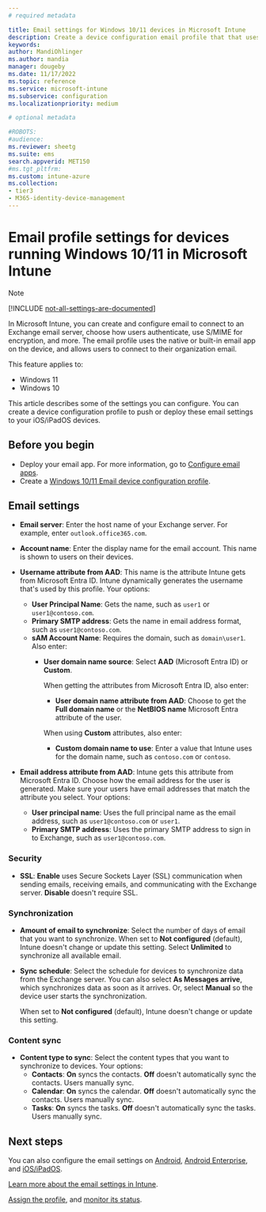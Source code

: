 ```yaml
---
# required metadata

title: Email settings for Windows 10/11 devices in Microsoft Intune
description: Create a device configuration email profile that that uses Exchange servers, and retrieves attributes from Microsoft Entra ID. You can also enable SSL, and synchronize email and schedules on Windows 10/11 client devices using Microsoft Intune.
keywords:
author: MandiOhlinger
ms.author: mandia
manager: dougeby
ms.date: 11/17/2022
ms.topic: reference
ms.service: microsoft-intune
ms.subservice: configuration
ms.localizationpriority: medium

# optional metadata

#ROBOTS:
#audience:
ms.reviewer: sheetg
ms.suite: ems
search.appverid: MET150
#ms.tgt_pltfrm:
ms.custom: intune-azure
ms.collection:
- tier3
- M365-identity-device-management
---
```


# Email profile settings for devices running Windows 10/11 in Microsoft Intune

> [!NOTE]
> [!INCLUDE [not-all-settings-are-documented](../includes/not-all-settings-are-documented.md)]

In Microsoft Intune, you can create and configure email to connect to an Exchange email server, choose how users authenticate, use S/MIME for encryption, and more. The email profile uses the native or built-in email app on the device, and allows users to connect to their organization email.

This feature applies to:

- Windows 11
- Windows 10

This article describes some of the settings you can configure. You can create a device configuration profile to push or deploy these email settings to your iOS/iPadOS devices.

## Before you begin

- Deploy your email app. For more information, go to [Configure email apps](email-settings-configure.md).
- Create a [Windows 10/11 Email device configuration profile](email-settings-configure.md).

## Email settings

- **Email server**: Enter the host name of your Exchange server. For example, enter `outlook.office365.com`.
- **Account name**: Enter the display name for the email account. This name is shown to users on their devices.
- **Username attribute from AAD**: This name is the attribute Intune gets from Microsoft Entra ID. Intune dynamically generates the username that's used by this profile. Your options:
  - **User Principal Name**: Gets the name, such as `user1` or `user1@contoso.com`.
  - **Primary SMTP address**: Gets the name in email address format, such as `user1@contoso.com`.
  - **sAM Account Name**: Requires the domain, such as `domain\user1`. Also enter:  
    - **User domain name source**: Select **AAD** (Microsoft Entra ID) or **Custom**.

      When getting the attributes from Microsoft Entra ID, also enter:
      - **User domain name attribute from AAD**: Choose to get the **Full domain name** or the **NetBIOS name** Microsoft Entra attribute of the user.

      When using **Custom** attributes, also enter:
      - **Custom domain name to use**: Enter a value that Intune uses for the domain name, such as `contoso.com` or `contoso`.

- **Email address attribute from AAD**: Intune gets this attribute from Microsoft Entra ID. Choose how the email address for the user is generated. Make sure your users have email addresses that match the attribute you select. Your options:
  - **User principal name**: Uses the full principal name as the email address, such as `user1@contoso.com` or `user1`.
  - **Primary SMTP address**: Uses the primary SMTP address to sign in to Exchange, such as `user1@contoso.com`.

### Security

- **SSL**: **Enable** uses Secure Sockets Layer (SSL) communication when sending emails, receiving emails, and communicating with the Exchange server. **Disable** doesn't require SSL.

### Synchronization

- **Amount of email to synchronize**: Select the number of days of email that you want to synchronize. When set to **Not configured** (default), Intune doesn't change or update this setting. Select **Unlimited** to synchronize all available email.
- **Sync schedule**: Select the schedule for devices to synchronize data from the Exchange server. You can also select **As Messages arrive**, which synchronizes data as soon as it arrives. Or, select **Manual** so the device user starts the synchronization.

  When set to **Not configured** (default), Intune doesn't change or update this setting.

### Content sync

- **Content type to sync**: Select the content types that you want to synchronize to devices. Your options:
  - **Contacts**: **On** syncs the contacts. **Off** doesn't automatically sync the contacts. Users manually sync.
  - **Calendar**: **On** syncs the calendar. **Off** doesn't automatically sync the contacts. Users manually sync.
  - **Tasks**: **On** syncs the tasks. **Off** doesn't automatically sync the tasks. Users manually sync.

## Next steps

You can also configure the email settings on [Android](email-settings-android.md), [Android Enterprise](email-settings-android-enterprise.md), and [iOS/iPadOS](email-settings-ios.md). 

[Learn more about the email settings in Intune](email-settings-configure.md).

[Assign the profile](device-profile-assign.md), and [monitor its status](device-profile-monitor.md).
